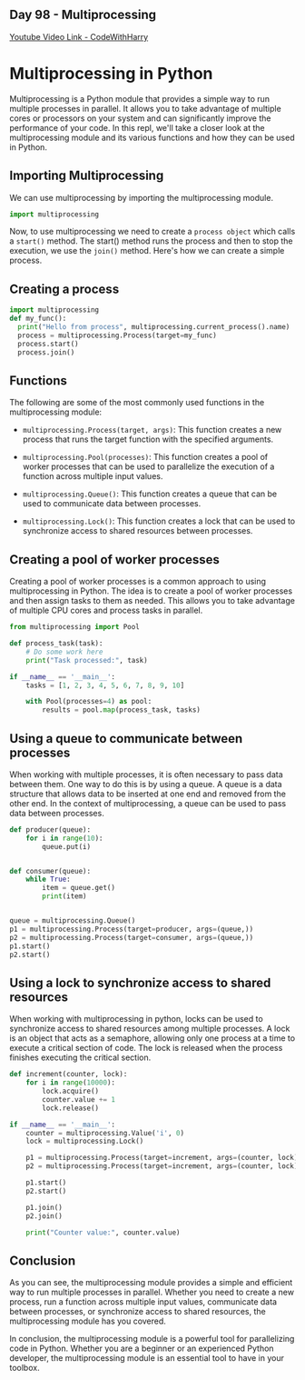 ## Day 98 - Multiprocessing
[Youtube Video Link - CodeWithHarry](https://youtu.be/zGe-9LfnAaA)

# Multiprocessing in Python

Multiprocessing is a Python module that provides a simple way to run multiple processes in parallel. It allows you to take advantage of multiple cores or processors on your system and can significantly improve the performance of your code. In this repl, we'll take a closer look at the multiprocessing module and its various functions and how they can be used in Python.

## Importing Multiprocessing

We can use multiprocessing by importing the multiprocessing module.

```python
import multiprocessing
```

Now, to use multiprocessing we need to create a `process object` which calls a `start()` method. The start() method runs the process and then to stop the execution, we use the `join()` method. Here's how we can create a simple process.

## Creating a process

```python
import multiprocessing
def my_func():
  print("Hello from process", multiprocessing.current_process().name)
  process = multiprocessing.Process(target=my_func)
  process.start()
  process.join()
```

## Functions

The following are some of the most commonly used functions in the multiprocessing module:

- `multiprocessing.Process(target, args)`: This function creates a new process that runs the target function with the specified arguments.

- `multiprocessing.Pool(processes)`: This function creates a pool of worker processes that can be used to parallelize the execution of a function across multiple input values.

- `multiprocessing.Queue()`: This function creates a queue that can be used to communicate data between processes.

- `multiprocessing.Lock()`: This function creates a lock that can be used to synchronize access to shared resources between processes.

## Creating a pool of worker processes

Creating a pool of worker processes is a common approach to using multiprocessing in Python. The idea is to create a pool of worker processes and then assign tasks to them as needed. This allows you to take advantage of multiple CPU cores and process tasks in parallel.

```python
from multiprocessing import Pool

def process_task(task):
    # Do some work here
    print("Task processed:", task)

if __name__ == '__main__':
    tasks = [1, 2, 3, 4, 5, 6, 7, 8, 9, 10]

    with Pool(processes=4) as pool:
        results = pool.map(process_task, tasks)
```

## Using a queue to communicate between processes

When working with multiple processes, it is often necessary to pass data between them. One way to do this is by using a queue. A queue is a data structure that allows data to be inserted at one end and removed from the other end. In the context of multiprocessing, a queue can be used to pass data between processes.

```python
def producer(queue):
    for i in range(10):
        queue.put(i)


def consumer(queue):
    while True:
        item = queue.get()
        print(item)


queue = multiprocessing.Queue()
p1 = multiprocessing.Process(target=producer, args=(queue,))
p2 = multiprocessing.Process(target=consumer, args=(queue,))
p1.start()
p2.start()
```

## Using a lock to synchronize access to shared resources

When working with multiprocessing in python, locks can be used to synchronize access to shared resources among multiple processes. A lock is an object that acts as a semaphore, allowing only one process at a time to execute a critical section of code. The lock is released when the process finishes executing the critical section.

```python
def increment(counter, lock):
    for i in range(10000):
        lock.acquire()
        counter.value += 1
        lock.release()

if __name__ == '__main__':
    counter = multiprocessing.Value('i', 0)
    lock = multiprocessing.Lock()

    p1 = multiprocessing.Process(target=increment, args=(counter, lock))
    p2 = multiprocessing.Process(target=increment, args=(counter, lock))

    p1.start()
    p2.start()

    p1.join()
    p2.join()

    print("Counter value:", counter.value)
```

## Conclusion

As you can see, the multiprocessing module provides a simple and efficient way to run multiple processes in parallel. Whether you need to create a new process, run a function across multiple input values, communicate data between processes, or synchronize access to shared resources, the multiprocessing module has you covered.

In conclusion, the multiprocessing module is a powerful tool for parallelizing code in Python. Whether you are a beginner or an experienced Python developer, the multiprocessing module is an essential tool to have in your toolbox.

